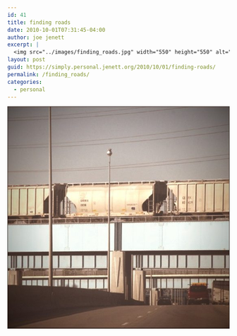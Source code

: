 ```yaml
---
id: 41
title: finding roads
date: 2010-10-01T07:31:45-04:00
author: joe jenett
excerpt: |
  <img src="../images/finding_roads.jpg" width="550" height="550" alt="finding roads" />
layout: post
guid: https://simply.personal.jenett.org/2010/10/01/finding-roads/
permalink: /finding_roads/
categories:
  - personal
---
```

<img loading="lazy" src="../images/finding_roads.jpg" alt="finding roads" />